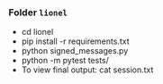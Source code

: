<h3>Folder <code>lionel</code></h3>
<ul>
    <li>cd lionel</li>
    <li>pip install -r requirements.txt</li>
    <li>python signed_messages.py</li>
    <li>python -m pytest tests/</li>
    <li>To view final output: cat session.txt</li>
</ul>
    